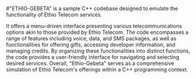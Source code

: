 #"ETHIO-GEBETA" is a sample C++ codebase designed to emulate the functionality of Ethio Telecom services. 

It offers a menu-driven interface presenting various telecommunications options akin to those provided by Ethio Telecom. The code encompasses a range of features including voice, data, and SMS packages, as well as functionalities for offering gifts, accessing developer information, and managing credits. By organizing these functionalities into distinct functions, the code provides a user-friendly interface for navigating and selecting desired services. Overall, "Ethio-Gebeta" serves as a comprehensive simulation of Ethio Telecom's offerings within a C++ programming context.


